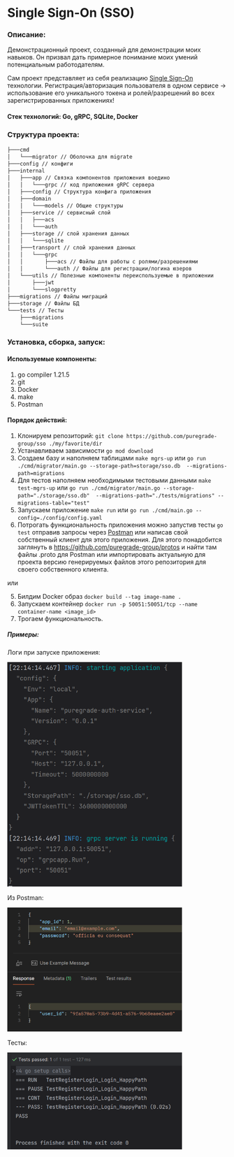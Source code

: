 # Single Sign-On (SSO)

### Описание:
Демонстрационный проект, созданный для демонстрации моих навыков.
Он призвал дать примерное понимание моих умений потенциальным работодателям.

Сам проект представляет из себя реализацию [Single Sign-On](https://ru.wikipedia.org/wiki/%D0%A2%D0%B5%D1%85%D0%BD%D0%BE%D0%BB%D0%BE%D0%B3%D0%B8%D1%8F_%D0%B5%D0%B4%D0%B8%D0%BD%D0%BE%D0%B3%D0%BE_%D0%B2%D1%85%D0%BE%D0%B4%D0%B0) технологии.
Регистрация/авторизация пользователя в одном сервисе 
-> использование его уникального токена и ролей/разрешений во всех зарегистрированных приложениях!

#### Стек технологий: Go, gRPC, SQLite, Docker

### Структура проекта:
```
├───cmd
│   └───migrator // Оболочка для migrate
├───config // конфиги
├───internal
│   ├───app // Связка компонентов приложения воедино
│   │   └───grpc // код приложения gRPC сервера
│   ├───config // Структура конфига приложения
│   ├───domain
│   │   └───models // Общие структуры
│   ├───service // сервисный слой
│   │   ├───acs
│   │   └───auth
│   ├───storage // слой хранения данных
│   │   └───sqlite
│   ├───transport // слой хранения данных
│   │   └───grpc
│   │       ├───acs // Файлы для работы с ролями/разрешениями
│   │       └───auth // Файлы для регистрации/логина юзеров
│   └───utils // Полезные компоненты переиспользуемые в приложении
│       ├───jwt
│       └───slogpretty
├───migrations // Файлы миграций
├───storage // Файлы БД
└───tests // Тесты
    ├───migrations
    └───suite
```

### Установка, сборка, запуск:

#### Используемые компоненты:
1. go compiler 1.21.5
2. git 
3. Docker
4. make
5. Postman

#### Порядок действий:

1. Клонируем репозиторий: `git clone https://github.com/puregrade-group/sso ./my/favorite/dir`
2. Устанавливаем зависимости `go mod download` 
3. Создаем базу и наполняем таблицами `make mgrs-up` или `go run ./cmd/migrator/main.go --storage-path=storage/sso.db  --migrations-path=migrations`
4. Для тестов наполняем необходимыми тестовыми данными `make test-mgrs-up` или `go run ./cmd/migrator/main.go --storage-path="./storage/sso.db"  --migrations-path="./tests/migrations" --migrations-table="test"`
5. Запускаем приложение `make run` или `go run ./cmd/main.go --config=./config/config.yaml`
6. Потрогать функциональность приложения можно запустив тесты `go test` отправив запросы через [Postman](https://www.postman.com/) или написав свой собственный клиент для этого приложения. Для этого понадобится заглянуть в https://github.com/puregrade-group/protos и найти там файлы .proto для Postman или импортировать актуальную для проекта версию генерируемых файлов этого репозитория для своего собственного клиента.

или

5. Билдим Docker образ `docker build --tag image-name .`
6. Запускаем контейнер `docker run -p 50051:50051/tcp --name container-name <image_id>`
7. Трогаем функциональность.

##### Примеры:

Логи при запуске приложения:
<p align="left"><img width="400px" src="https://github.com/puregrade-group/sso/raw/master/example/execute_log.png" alt="execute_log.png"/></p>

Из Postman:
<p align="left"><img width="400px" src="https://github.com/puregrade-group/sso/raw/master/example/postman_output.png" alt="postman_output.png"/></p>

Тесты:
<p align="left"><img width="400px" src="https://github.com/puregrade-group/sso/raw/master/example/test_output.png" alt="test_output.png"/></p>

